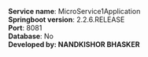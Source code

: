<b>Service name</b>: MicroService1Application \
<b>Springboot version</b>: 2.2.6.RELEASE \
<b>Port</b>: 8081 \
<b>Database</b>: No \
<b>Developed by: NANDKISHOR BHASKER 